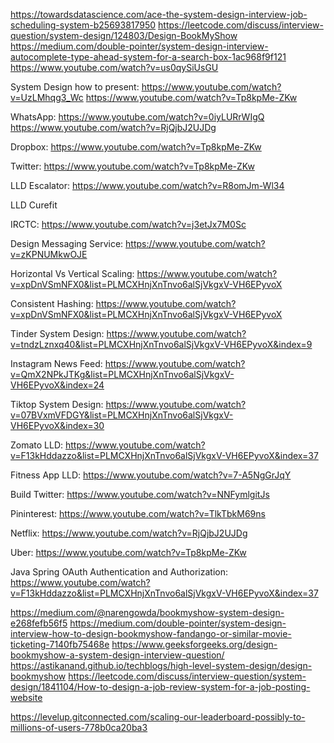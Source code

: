 https://towardsdatascience.com/ace-the-system-design-interview-job-scheduling-system-b25693817950
https://leetcode.com/discuss/interview-question/system-design/124803/Design-BookMyShow
https://medium.com/double-pointer/system-design-interview-autocomplete-type-ahead-system-for-a-search-box-1ac968f9f121
https://www.youtube.com/watch?v=us0qySiUsGU


System Design how to present:
https://www.youtube.com/watch?v=UzLMhqg3_Wc
https://www.youtube.com/watch?v=Tp8kpMe-ZKw


WhatsApp:
https://www.youtube.com/watch?v=0iyLURrWIgQ
https://www.youtube.com/watch?v=RjQjbJ2UJDg


Dropbox:
https://www.youtube.com/watch?v=Tp8kpMe-ZKw

Twitter:
https://www.youtube.com/watch?v=Tp8kpMe-ZKw


LLD Escalator:
https://www.youtube.com/watch?v=R8omJm-Wl34

LLD Curefit


IRCTC:
https://www.youtube.com/watch?v=j3etJx7M0Sc

Design Messaging Service:
https://www.youtube.com/watch?v=zKPNUMkwOJE


Horizontal Vs Vertical Scaling:
https://www.youtube.com/watch?v=xpDnVSmNFX0&list=PLMCXHnjXnTnvo6alSjVkgxV-VH6EPyvoX

Consistent Hashing:
https://www.youtube.com/watch?v=xpDnVSmNFX0&list=PLMCXHnjXnTnvo6alSjVkgxV-VH6EPyvoX

Tinder System Design:
https://www.youtube.com/watch?v=tndzLznxq40&list=PLMCXHnjXnTnvo6alSjVkgxV-VH6EPyvoX&index=9

Instagram News Feed:
https://www.youtube.com/watch?v=QmX2NPkJTKg&list=PLMCXHnjXnTnvo6alSjVkgxV-VH6EPyvoX&index=24

Tiktop System Design:
https://www.youtube.com/watch?v=07BVxmVFDGY&list=PLMCXHnjXnTnvo6alSjVkgxV-VH6EPyvoX&index=30

Zomato LLD:
https://www.youtube.com/watch?v=F13kHddazzo&list=PLMCXHnjXnTnvo6alSjVkgxV-VH6EPyvoX&index=37

Fitness App LLD:
https://www.youtube.com/watch?v=7-A5NgGrJqY

Build Twitter:
https://www.youtube.com/watch?v=NNFymlgitJs

Pininterest:
https://www.youtube.com/watch?v=TlkTbkM69ns

Netflix:
https://www.youtube.com/watch?v=RjQjbJ2UJDg

Uber:
https://www.youtube.com/watch?v=Tp8kpMe-ZKw







Java Spring OAuth Authentication and Authorization:
https://www.youtube.com/watch?v=F13kHddazzo&list=PLMCXHnjXnTnvo6alSjVkgxV-VH6EPyvoX&index=37





https://medium.com/@narengowda/bookmyshow-system-design-e268fefb56f5
https://medium.com/double-pointer/system-design-interview-how-to-design-bookmyshow-fandango-or-similar-movie-ticketing-7140fb75468e
https://www.geeksforgeeks.org/design-bookmyshow-a-system-design-interview-question/
https://astikanand.github.io/techblogs/high-level-system-design/design-bookmyshow
https://leetcode.com/discuss/interview-question/system-design/1841104/How-to-design-a-job-review-system-for-a-job-posting-website

https://levelup.gitconnected.com/scaling-our-leaderboard-possibly-to-millions-of-users-778b0ca20ba3
